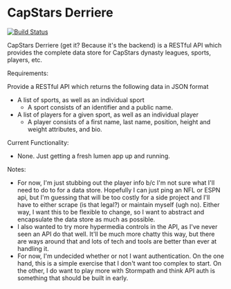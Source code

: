 # CapStars Derriere

[![Build Status](https://travis-ci.org/maherio/capstars-derriere.svg?branch=master)](https://travis-ci.org/maherio/capstars-derriere)

CapStars Derriere (get it? Because it's the backend) is a RESTful API which provides the complete data store for CapStars dynasty leagues, sports, players, etc.

Requirements:

Provide a RESTful API which returns the following data in JSON format

* A list of sports, as well as an individual sport
	* A sport consists of an identifier and a public name.
* A list of players for a given sport, as well as an individual player
	* A player consists of a first name, last name, position, height and weight attributes, and bio.

Current Functionality:
* None. Just getting a fresh lumen app up and running.

Notes:

* For now, I'm just stubbing out the player info b/c I'm not sure what I'll need to do to for a data store. Hopefully I can just ping an NFL or ESPN api, but I'm guessing that will be too costly for a side project and I'll have to either scrape (is that legal?) or maintain myself (ugh no). Either way, I want this to be flexible to change, so I want to abstract and encapsulate the data store as much as possible.
* I also wanted to try more hypermedia controls in the API, as I've never seen an API do that well. It'll be much more chatty this way, but there are ways around that and lots of tech and tools are better than ever at handling it.
* For now, I'm undecided whether or not I want authentication. On the one hand, this is a simple exercise that I don't want too complex to start. On the other, I do want to play more with Stormpath and think API auth is something that should be built in early.
